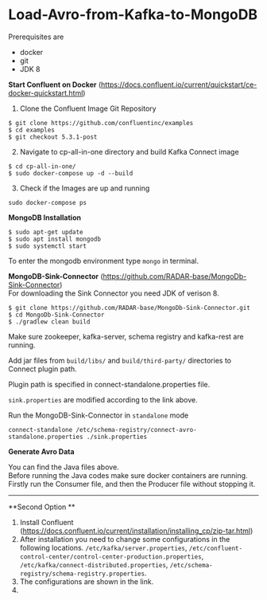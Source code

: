 # Load-Avro-from-Kafka-to-MongoDB

Prerequisites are  
- docker  
- git  
- JDK 8

**Start Confluent on Docker** (https://docs.confluent.io/current/quickstart/ce-docker-quickstart.html)  
1. Clone the Confluent Image Git Repository
```
$ git clone https://github.com/confluentinc/examples
$ cd examples
$ git checkout 5.3.1-post
```

2. Navigate to cp-all-in-one directory and build Kafka Connect image
```
$ cd cp-all-in-one/
$ sudo docker-compose up -d --build
```

3. Check if the Images are up and running
```
sudo docker-compose ps
```


**MongoDB Installation**
```
$ sudo apt-get update
$ sudo apt install mongodb
$ sudo systemctl start
```
To enter the mongodb environment type `mongo` in terminal.

**MongoDB-Sink-Connector** (https://github.com/RADAR-base/MongoDb-Sink-Connector)  
For downloading the Sink Connector you need JDK of verison 8.
```
$ git clone https://github.com/RADAR-base/MongoDb-Sink-Connector.git
$ cd MongoDb-Sink-Connector
$ ./gradlew clean build
```
Make sure zookeeper, kafka-server, schema registry and kafka-rest are running.

Add jar files from `build/libs/` and `build/third-party/` directories to Connect plugin path.

Plugin path is specified in connect-standalone.properties file.

`sink.properties` are modified according to the link above.

Run the MongoDB-Sink-Connector in `standalone` mode
```
connect-standalone /etc/schema-registry/connect-avro-standalone.properties ./sink.properties
```

**Generate Avro Data**

You can find the Java files above.   
Before running the Java codes make sure docker containers are running.     
Firstly run the Consumer file, and then the Producer file without stopping it.

--------------------------------------------------------------------------

**Second Option **

1. Install Confluent (https://docs.confluent.io/current/installation/installing_cp/zip-tar.html)  
2. After installation you need to change some configurations in the following locations. 
`/etc/kafka/server.properties`, `/etc/confluent-control-center/control-center-production.properties`, `/etc/kafka/connect-distributed.properties`, `/etc/schema-registry/schema-registry.properties`.    
3. The configurations are shown in the link.  
4. 
